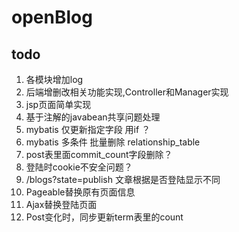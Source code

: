 # openBlog

## todo

1. 各模块增加log
2. 后端增删改相关功能实现,Controller和Manager实现
3. jsp页面简单实现
4. 基于注解的javabean共享问题处理
5. mybatis 仅更新指定字段 用if ？
6. mybatis 多条件 批量删除 relationship_table
7. post表里面commit_count字段删除？
8. 登陆时cookie不安全问题？
9. /blogs?state=publish 文章根据是否登陆显示不同
10. Pageable替换原有页面信息
11. Ajax替换登陆页面
12. Post变化时，同步更新term表里的count